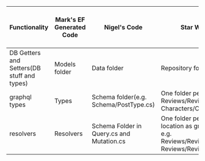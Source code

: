 | Functionality | Mark's EF Generated Code | Nigel's Code | Star Wars Code | [graphql-code-generator Java/C# Code](https://github.com/dotansimha/graphql-code-generator) |
| ------------- | ------------- | ----- | ----- | ----- |
| DB Getters and Setters(DB stuff and types) | Models folder | Data folder | Repository folder |  NA |
| graphql types | Types | Schema folder(e.g. Schema/PostType.cs) | One folder per type (e.g. Reviews/Review.cs, Characters/Character.cs) | Types |
| resolvers | Resolvers | Schema Folder in Query.cs and Mutation.cs | One folder per type (same location as graphql types, e.g. Reviews/ReviewQueries.cs, Reviews/ReviewMutations.cs) | Resolvers |
